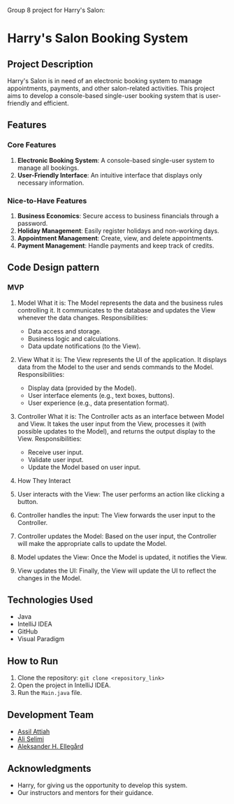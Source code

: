 Group 8 project for Harry's Salon:

# Harry's Salon Booking System

## Project Description

Harry's Salon is in need of an electronic booking system to manage appointments, payments, and other salon-related activities. This project aims to develop a console-based single-user booking system that is user-friendly and efficient.

## Features

### Core Features

1. **Electronic Booking System**: A console-based single-user system to manage all bookings.
2. **User-Friendly Interface**: An intuitive interface that displays only necessary information.

### Nice-to-Have Features

1. **Business Economics**: Secure access to business financials through a password.
2. **Holiday Management**: Easily register holidays and non-working days.
3. **Appointment Management**: Create, view, and delete appointments.
4. **Payment Management**: Handle payments and keep track of credits.

## Code Design pattern

### MVP 
1. Model
    What it is:
       The Model represents the data and the business rules controlling it.
       It communicates to the database and updates the View whenever the data changes.
    Responsibilities:
      - Data access and storage.
      - Business logic and calculations.
      - Data update notifications (to the View).
3. View
    What it is:
       The View represents the UI of the application.
       It displays data from the Model to the user and sends commands to the Model.
    Responsibilities:
      - Display data (provided by the Model).
      - User interface elements (e.g., text boxes, buttons).
      - User experience (e.g., data presentation format).
5. Controller
    What it is:
       The Controller acts as an interface between Model and View.
       It takes the user input from the View, processes it (with possible updates to the Model), and returns the output display      to the View.
    Responsibilities:
      - Receive user input.
      - Validate user input.
      - Update the Model based on user input.

7. How They Interact
  1. User interacts with the View: The user performs an action like clicking a button.
  2. Controller handles the input: The View forwards the user input to the Controller.
  3. Controller updates the Model: Based on the user input, the Controller will make the appropriate calls to update the Model.
  4. Model updates the View: Once the Model is updated, it notifies the View.
  5. View updates the UI: Finally, the View will update the UI to reflect the changes in the Model.

## Technologies Used

- Java
- IntelliJ IDEA
- GitHub
- Visual Paradigm

## How to Run

1. Clone the repository: `git clone <repository_link>`
2. Open the project in IntelliJ IDEA.
3. Run the `Main.java` file.

## Development Team

- [Assil Attiah](https://github.com/AssilAttiah)
- [Ali Selimi](https://github.com/AliSelimi)
- [Aleksander H. Ellegård](https://github.com/AlekOmOm)

## Acknowledgments

- Harry, for giving us the opportunity to develop this system.
- Our instructors and mentors for their guidance.
